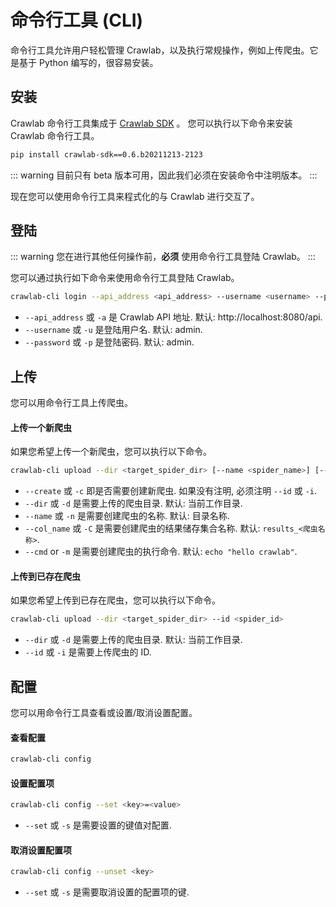 # 命令行工具 (CLI)

命令行工具允许用户轻松管理 Crawlab，以及执行常规操作，例如上传爬虫。它是基于 Python 编写的，很容易安装。

## 安装

Crawlab 命令行工具集成于 [Crawlab SDK](https://pypi.org/project/crawlab-sdk) 。 您可以执行以下命令来安装 Crawlab 命令行工具。

```bash
pip install crawlab-sdk==0.6.b20211213-2123
```

::: warning
目前只有 beta 版本可用，因此我们必须在安装命令中注明版本。
:::

现在您可以使用命令行工具来程式化的与 Crawlab 进行交互了。

## 登陆

::: warning
您在进行其他任何操作前，**必须** 使用命令行工具登陆 Crawlab。 
:::

您可以通过执行如下命令来使用命令行工具登陆 Crawlab。

```bash
crawlab-cli login --api_address <api_address> --username <username> --password <password>
```

- `--api_address` 或 `-a` 是 Crawlab API 地址. 默认: http://localhost:8080/api.
- `--username` 或 `-u` 是登陆用户名. 默认: admin.
- `--password` 或 `-p` 是登陆密码. 默认: admin.

## 上传

您可以用命令行工具上传爬虫。

#### 上传一个新爬虫

如果您希望上传一个新爬虫，您可以执行以下命令。

```bash
crawlab-cli upload --dir <target_spider_dir> [--name <spider_name>] [--col_name <results_collection_name>] --create
```

- `--create` 或 `-c` 即是否需要创建新爬虫. 如果没有注明, 必须注明 `--id` 或 `-i`.
- `--dir` 或 `-d` 是需要上传的爬虫目录. 默认: 当前工作目录.
- `--name` 或 `-n` 是需要创建爬虫的名称. 默认: 目录名称.
- `--col_name` 或 `-C` 是需要创建爬虫的结果储存集合名称. 默认: `results_<爬虫名称>`.
- `--cmd` or `-m` 是需要创建爬虫的执行命令. 默认: `echo "hello crawlab"`.

#### 上传到已存在爬虫

如果您希望上传到已存在爬虫，您可以执行以下命令。

```bash
crawlab-cli upload --dir <target_spider_dir> --id <spider_id>
```

- `--dir` 或 `-d` 是需要上传的爬虫目录. 默认: 当前工作目录.
- `--id` 或 `-i` 是需要上传爬虫的 ID.

## 配置

您可以用命令行工具查看或设置/取消设置配置。

#### 查看配置

```bash
crawlab-cli config
```

#### 设置配置项

```bash
crawlab-cli config --set <key>=<value>
```

- `--set` 或 `-s` 是需要设置的键值对配置.

#### 取消设置配置项

```bash
crawlab-cli config --unset <key>
```

- `--set` 或 `-s` 是需要取消设置的配置项的键.
